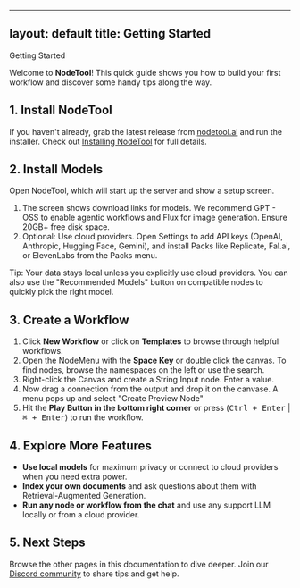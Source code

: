 ______________________________________________________________________

## layout: default title: Getting Started

Getting Started

Welcome to **NodeTool**! This quick guide shows you how to build your first workflow and discover some handy tips along
the way.

## 1. Install NodeTool

If you haven't already, grab the latest release from [nodetool.ai](https://nodetool.ai) and run the installer. Check out
[Installing NodeTool](installation.md) for full details.

## 2. Install Models

Open NodeTool, which will start up the server and show a setup screen.

1. The screen shows download links for models. We recommend GPT - OSS to enable agentic workflows and Flux for image
   generation. Ensure 20GB+ free disk space.
1. Optional: Use cloud providers. Open Settings to add API keys (OpenAI, Anthropic, Hugging Face, Gemini), and install
   Packs like Replicate, Fal.ai, or ElevenLabs from the Packs menu.

Tip: Your data stays local unless you explicitly use cloud providers. You can also use the "Recommended Models" button
on compatible nodes to quickly pick the right model.

## 3. Create a Workflow

1. Click **New Workflow** or click on **Templates** to browse through helpful workflows.
1. Open the NodeMenu with the **Space Key** or double click the canvas. To find nodes, browse the namespaces on the left
   or use the search.
1. Right-click the Canvas and create a String Input node. Enter a value.
1. Now drag a connection from the output and drop it on the canvase. A menu pops up and select "Create Preview Node"
1. Hit the **Play Button in the bottom right corner** or press (<kbd>Ctrl + Enter</kbd> | <kbd>⌘ + Enter</kbd>) to run
   the workflow.

## 4. Explore More Features

- **Use local models** for maximum privacy or connect to cloud providers when you need extra power.
- **Index your own documents** and ask questions about them with Retrieval-Augmented Generation.
- **Run any node or workflow from the chat** and use any support LLM locally or from a cloud provider.

## 5. Next Steps

Browse the other pages in this documentation to dive deeper. Join our [Discord community](https://discord.gg/26m5xBwe)
to share tips and get help.
